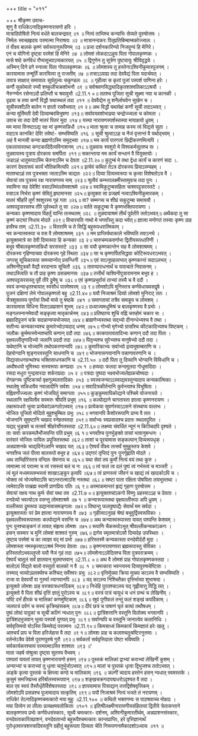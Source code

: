 +++
title = "०११"

+++
श्रीकृष्ण उवाच-  
शृणु वै राधिकेऽनादिकृष्णनारायणो हरिः ।  
मात्रादिपोषितो नित्यं वर्धते बालचन्द्रवत् ॥१ ॥
नित्यं ताभिश्च कन्याभिः सेव्यते पुरुषोत्तमः ।  
निर्मलः स्वच्छहृदयः परमात्मा निराश्रयः ॥२ ॥
मात्रानन्दकरः पितृप्रतिबिम्बाम्बकोज्ज्वलः ।  
तं वीक्ष्य बालकं कृष्णं सर्वरूपानुरूपिणम् ॥३ ॥
प्रजा दर्शनकारिण्यो निजपुण्यं हि मेनिरे।  
एनं च योगिनो दृष्ट्वा परमेशं हि मेनिरे ॥४ ॥
लोमशं त्वेकदाऽऽहूय पिता गोपालकृष्णकः ।  
मासे षष्ठे कर्णवेधं रौप्यसूच्याऽप्यकारयत् ॥५ ॥
द्विगुणेन तु सूत्रेण पुष्ट्यायुः श्रीविवृद्धये ।  
अस्मिन् दिने प्रगे स्नात्वा पिता गोपालकृष्णकः ॥६ ॥
लोमशस्य तु हस्तेनाऽश्विनीकुमारपूजनम् ।  
कारयामास तन्मूर्तिं कारयित्वा तु राजतीम् ॥७ ॥
तत्राऽऽवाह्य तदा देववैद्यं पिता यदार्चयत् ।  
तावत्र साक्षात् समायातः सूर्यतुल्यः सकुण्डलः ॥८ ॥
गृहीत्वा स कृतां पूजां पस्पर्श पाणिना हरेः ।  
कर्णौ सुकोमलो रम्यौ शष्कुलीचक्रशोभनौ ॥९ ॥
सर्वश्रवणसिद्ध्यादिकृतशाश्वतिकाऽऽश्रयौ ।  
नैरुग्ण्येन रसेनाऽदौ प्रलिप्तौ च श्रवावुभौ ॥2.11.१ ०॥
ततश्च पूजिता सूची सूक्ष्मा नवा च कानकी ।  
दृढया च तया कर्णो विद्धौ यथास्थलं तदा ॥११ ॥
देववैद्येन तु शनैर्लाघवेन सुखेन च ।  
सूचीस्पर्शोऽति बालेन न ज्ञातो रसवैभवात् ॥१ २॥
अथ विद्धौ यथापेक्षं कर्णौ सूची तदाऽभवत् ।  
कन्या मूर्तिमती देवी दिव्याम्बरविभूषणा ॥१३॥
सर्वावयवशोभाढ्या चन्द्रोज्ज्वला च कोमला ।  
उवाच सा तदा देवी मातरं पितरं मुदा ॥१४॥
यस्या नारायणस्पर्शस्तस्या मायाक्षयो ध्रुवम् ।  
मम माया विनष्टाऽद्य रक्ष मां कृष्णसन्निधौ ॥१५॥
माता श्रुत्वा च तामाह कस्य त्वं विद्यसे सुता ।  
वदाऽत्र कानकि! देवि! तवेष्टं- सम्भविष्यति ॥१६ ॥
सूची श्रुत्वाऽऽह च नैजं वृत्तान्तं वै यथोद्भवम् ।  
अहं वै मानसी कन्या ब्रह्मणोऽस्मि समुद्भवा ॥१७॥
मम कार्यं पारगत्वं छिद्रीकरणमित्यपि ।  
एकलायास्तथा कण्टकादिदैत्यविनाशनम् ॥१८॥
तुन्नवायः श्वशुरो मे विश्वकर्मसुतश्च सः ।  
तुन्नवायस्य पुत्राय दोरकाय समर्पिता ॥१९॥
सकान्ताया मम कार्यं सन्धानं वै वियुक्तयोः ।  
जडाऽहं धातुरूपाऽस्मि चेतनाऽस्मि च देवता ॥2.11.२०॥
कुटुम्बं मे तथा द्वेधा कार्यं च कारणं सदा ।.  
कारणं देवतारूपं कार्यं भौतिकमित्यपि ॥२१॥
इत्येवं कथितं तेऽत्र दोरकस्य प्रियाऽस्म्यहम् ।  
मातश्चाऽहं तव पुत्रभक्ता जाताऽस्मि चाद्यतः ॥२२॥
दिव्या दिव्यस्वरूपा च कृत्वा विशेषतोऽत्र वै ।  
सेवायां तव पुत्रस्य रक्ष नारायणस्य माम् ॥२३॥
श्रुत्वैवं कम्भरालक्ष्मीस्तामुवाच तदा पुनः ।  
स्वामिना सह देवेशि! वसाऽस्मिंल्लोमशाश्रमे ॥२४॥
स्वामिकुटुम्बसहिता चाश्वपट्टसरस्तटे ।  
वसाऽत्र निर्भरा कृष्णं सेवितुं हृष्टमानसा ॥२५॥
इत्युक्ता सा प्रजहर्ष नत्वाऽश्विनीकुमारकम् ।  
मातरं श्रीहरिं तूर्णं श्वशुरस्य गृहं गता ॥२६॥
वा? सम्मन्त्र्य च शीघ्रं सकुटुम्बा समाययौ ।  
अश्वपट्टसरसश्च तीरे पूर्वस्थले तु सा ॥२७॥
वर्तते सकुटुम्बा वै कृष्णभक्तिपरायणा ।  
कन्यकाः कृष्णमादाय विहर्तुं यान्ति तत्स्थलम् ॥२८ ॥
तुन्नवायाश्रमं तीर्थं पूर्वतीरे ततोऽभवत्॥
अथैकदा तु सा कृष्णं कट्यां निधाय मोदते ॥२९॥
विचारयति नाथो मे भगवाँस्तु कदा भवेत्॥
ज्ञात्वा मनोगतं तस्याः कृष्णः प्राह हसँश्च ताम् ॥2.11.३० ॥
वितरामि च ते सिद्धिं बहुरूपधरात्मिकाम् ।  
भव कन्यास्वरूपा च वस वै लोमशाश्रमम् ॥३१ ॥
मम प्राप्तिर्यथाकाले भविष्यति तवाऽनघे ।  
इत्युक्तमात्रे सा देवी दिव्यरूपा हि कन्यका ॥३ २॥
चारुचम्पकवर्णाभा द्वितीयरूपधारिणी ।  
बभूव श्रीबालकृष्णसन्निधौ सरसस्तटे ॥३३ ॥
सा ययौ कृष्णकान्तेन सह वै लोमशाश्रमम् ।  
दोरकस्य गृहिण्याख्या दोरकस्य गृहे स्थिता ॥३४॥
सा च कृष्णार्पितसिद्ध्या कोटिरूपधराऽभवत् ।  
जगत्सु सूचिकारूपा समव्याप्नोत् प्रसन्धिनी ॥३५॥
एवं साऽनुग्रहलाभात् कृष्णकान्तं सदाऽलभत् ।  
अश्विनीपुत्रकौ वैद्यौ वरदानाय सूचितौ ॥३६ ॥
तावप्याराधनार्थं च ययाचाते निवासनम् ।  
तथाऽस्त्विति च तौ प्राह कृष्णः प्रसन्नमानसः ॥३७॥
तत्तीर्थं चाश्विनीपुत्रारामनाम बभूव ह ।  
अश्वपट्टसरसस्तु पूर्वे तीरे द्रुमेषु च ॥३८॥
एवं कृष्णप्रभुर्वासं ताभ्यां तस्यै च वै ददौ ।  
स्वयं कन्याधृतश्चायात् स्वसौधं पारमेश्वरम् ॥३ ९॥
लोमशोऽपि मुनिस्तत्र कर्णवेधाख्यसद्वृषे ।  
पूजनं दक्षिणां लेभे गोपालकृष्णतो बहु ॥2.11.४०॥
ययौ निजाश्रमं दिव्यो लोमशो मुनिराट् ततः ।  
चैत्रशुक्लस्य पूर्णायां तिथौ मासे तु षष्ठके ॥४१ ॥
समागतायां तत्रैव समाहूय च लोमशम् ।  
कारयामास विधिना पिताऽन्नप्राशनं शुभम् ॥४२॥
दध्याज्यमधुमिश्रं च बालकृष्णस्य वै प्रभोः ।  
मङ्गलस्नानमेवादौ सङ्कृत्वा मातृकार्चनम् ॥४३॥
प्रतिष्ठाप्य शुचिं वह्निं चरुहोमं चकार सः ।  
ब्रह्मादिपूजनं चक्रे सदन्नान्यप्यभोजयत् ॥४४॥
ब्राह्मणेभ्यस्तथा सद्भ्यो दीनान्धेभ्यश्च वै तथा ।  
सतीभ्यः कन्यकाभ्यश्च कुमारेभ्योऽप्यदाद् धनम् ॥४५॥
गोभ्यो मृगेभ्यो ग्रासाँश्च कीटकादिभ्यश्च पिष्टकम् ।  
जलौकः कूर्ममत्स्येभ्यश्चापि कणान् ददौ तदा ॥४६॥
काकपारावतादिभ्यः कणान् ददौ तदा पिता ।  
वृक्षवल्लीतृणादिभ्यो जलानि प्रददौ तदा ॥४७॥
पितृभ्यश्च सुरेभ्यश्च मानुषेभ्यो ददौ तदा ।  
यथेष्टानि च भोज्यानि तथोपकरणान्यपि ॥४८॥
कुमारिकाभ्यः सर्वाभ्यो द्रव्यभूषाम्बराणि च ।  
देहयोग्यानि शृङ्गारवस्तूनि साधनानि च ॥४९॥
भोजनासनयानानि पत्त्राणावरणानि च ।  
विद्यासाधनग्रन्थांश्च भक्तिसाधनकानि च ॥2.11.५० ॥
ददौ पिता तु दिव्यानि भोग्यानि विविधानि च ।  
अथौषधयो भूमिस्थाः सस्यरूपाः कणप्रदाः ॥५ १ ॥
हव्यदाः फलदा कन्दमूलदा गोधूमादिदाः ।  
रसदा मधुरा गुन्द्रसारदाः शर्कराप्रदाः ॥५ २ ॥
पत्रदाः पुष्पदा भक्ष्यभोज्यलेह्यकचोष्यदाः ।  
रोगहन्त्र्यः पुष्टिकर्त्र्या वृक्षगुल्मलतादिकाः ॥५३ ॥
स्वस्वजन्याऽऽस्वाद्यवस्तून्यादाय कन्यकात्मिकाः ।  
स्थालेषु सन्निधायैव नवान्नादीनि सर्वशः ॥५४॥
सवादित्रकीर्तनानि कुर्वन्त्यश्च विभूषिताः ।  
वह्निवर्णोज्ज्वलाः कृष्णं भोजयितुं समागताः ॥५५॥
कुङ्कुमवापिकोद्याने पश्चिमे योजनायते ।  
स्थालानि रक्षयित्वैव सस्मरुः श्रीपतिं प्रभुम् ॥१६ ॥
कल्पोद्याने चागतास्ता ज्ञात्वा कृष्णनरायणः ।  
लक्षरूपधरो भूत्वा प्रत्येकांऽकगतोऽभवत् ॥१७॥
प्रत्येकया सुवर्णस्याऽऽसने संस्थाप्य वल्लभः ।  
भोजितः पूजितो मोदितो मुहुश्चुम्बितः प्रभुः ॥५८॥
भगवानपि कैशोररूपाणि प्राप्य वै ततः ।  
भोजनानि सुमृष्टानि चखाद स्नेहतस्तदा ॥५९॥
सर्वाभ्यः स्वप्रसादश्च प्रदत्तः स्थालपूरितः ।  
यद्यद् भुङ्क्ते च तत्सर्वं श्रीहरेर्योगतस्तदा ॥2.11.६०॥
लक्ष्म्या संवर्धितं न्यूनं न किञ्चिदपि दृश्यते ।  
ताः सर्वाः करकमलैर्भोजयन्ति पतिं प्रभुम् ॥६ १॥
भगवाँश्च पुनर्भुङ्क्ते तासां भावानुबन्धनः ।  
वारंवारं भोजितः पायितः प्रपूजितस्तथा ॥६२॥
तासां च पूरयामास सङ्कल्पान् दिव्यरूपधृक् ।  
अन्नप्राशनके चाद्यदिनेऽन्नानि चखाद यत् ॥६३॥
ऐश्वर्यं वीक्ष्य तत्सर्वं मुमुहुस्तत्र केशवे ।  
भगवाँश्च जलं पीत्वा बालरूपो बभूव ह ॥६४॥
उद्गारं तृप्तिदं पुनः पुनर्गृह्णाति मोदते ।  
अथ ताभिर्हरिस्तत्र वन्दितः सेवनाय च ॥६५॥
यथा सेवां तव कुर्मो नित्यं वयं तथा कुरु ।  
त्वमात्मा त्वं परात्मा च त्वं रसस्त्वं बलं च नः ॥६६॥
त्वं फलं त्व दलं पुष्पं त्वं गर्भस्त्वं च मञ्जरी ।  
त्वं मूलं मध्यमस्तम्भस्त्वं शाखाऽङ्कुर इत्यपि ॥६७॥
त्वं प्राणस्त्वं जीवनं च खाद्यं त्वं खादकोऽपि च ।  
भोक्ता त्वं भोज्यमेवाऽसि चाऽन्तरात्माऽसि नस्तथा ॥६८॥
स्रष्टा पाता रक्षिता पोषयिता लयभूस्तथा ।  
त्वमेवाऽसि परब्रह्म स्वामी प्राणप्रियः पतिः ॥६ ९॥
अस्माकमान्तरं हृद्यं गृहाण पुरुषोत्तम ।  
सेवायां रक्षय नाथ कुर्मः सेवां यथा तव ॥2.11.७ ०॥
इत्युक्तश्चांऽकगो विष्णुः प्रहस्याऽऽह च देवताः ।  
वनदेव्यो भवत्योऽत्र वसन्तु लोमशाश्रमे ॥७ १ ॥
कन्यारूपास्तथा वृक्षवल्लीरूपा अपि ध्रुवम् ।  
वल्लीरूपा द्रुमरूपा उद्यानावासमङ्गलाः ॥७२॥
तिष्ठन्तु फलपुष्पाद्यैः सेवार्थं मम सर्वदा ।  
इत्युक्तास्ताः परं प्रेम ज्ञात्वा नारायणस्य वै ॥७३ ॥
गृहीत्वाऽनुग्रहं श्रेष्ठं बभूवुर्द्विस्वरूपिकाः ।  
वृक्षवल्लीस्वरूपास्ताः कल्पोद्याने वसन्ति च ॥७४॥
अथ कन्यास्वरूपास्ता यावत् पश्यन्ति केशवम् ।  
पुनः पुनश्चाङ्कगं तं तावत् संहृत्य लोमशः ॥७५॥
रूपाणि चैकरूपोऽभूत् श्रीवल्लीकन्यकांऽकगः ।  
हसन् सस्मार च मुनिं लोमशं शाश्वतं गुरुम् ॥७६॥
द्रागेव स्मृतमात्रोऽसौ दिव्यदेह उपस्थितः ।  
तुष्टाव परमेशं च का त्वाज्ञा वद् मां प्रभो ॥७७॥
हरिस्तस्मै कन्यकास्ता वनदेवीर्ददौ मुदा ।  
लोमशस्ता नमस्कृत्याऽऽश्रमं निनाय देवताः ॥७८॥
कृष्णनारायणपरा ब्रह्मरूपास्तु सेविकाः ।  
हरिस्ततोऽभवल्लुप्तो ययौ नैजं गृहं तदा ॥७५॥
लोमशेनाऽऽवेदितश्च पिता पुत्रपराक्रमम् ।  
ऐश्वर्यं चातुलं सर्वं ज्ञातवान् मुदमाप्तवान् ॥2.11.८ ०॥
अथ वै लोमशं प्राह गोपालकृष्णकस्तदा ।  
बालोऽयं विद्यते बालो वस्तुतो बालको न वै ॥८ १ ॥
चमत्कारा भवन्त्यस्य दिव्यपुरुषचेष्टिताः ।  
तस्माद् भाव्योऽप्रतर्क्यश्च कश्चित् सर्वेश्वरः प्रभुः ॥८२॥
वृत्तिर्मुख्या क्रिया मुख्या काऽस्य वै सम्भविष्यति ।  
राजा वा देववर्यो वा गुरुर्वा त्यागवानपि ॥८३ ॥
वद् काऽस्य निश्चितैका वृत्तिर्भाव्या शुभाश्रया ।  
इत्युक्तो लोमशः प्राह वस्त्रपात्रधनादिकम् ॥८४॥
निधेहि पुरतश्चाऽस्य यद् गृह्णीयात्तु विद्धि तत् ।  
इत्युक्तो वै पिता शीघ्रं वृत्तिं ज्ञातुं पुरोऽस्य च ॥८९॥
वस्त्रं पात्रं चायुधं च धनं ग्रन्थं च लेखिनीम् ।  
यष्टिं दर्भं हीरकं च मालिकां कणमुष्टिकाम् ॥८६॥
स्रुवं पूगीफलं तन्तुं फलं शङ्खं कपर्दिकाम् ।  
जलपात्रं दर्पणं च सस्यं कृत्रिमहंसकम् ॥८७॥
दीपं छत्रं च पाषाणं घृतं काष्ठं तथौषधम् ।  
पुष्पं लोष्ठं पादुकां च सूचीं कल्गिं न्यधात् पुनः ॥८८॥
द्वात्रिंशत्तानि वस्तूनि विलोक्य भगवानपि ।  
द्वात्रिंशद्भुजवान् भूत्वा पस्पर्श युगपत् प्रभुः ॥८९॥
सर्वाण्यपि च वस्तूनि जानात्येव कलानिधिः ।  
सर्ववृत्तिमयो योऽस्ति किमवेद्यं परात्मनः ॥2.11.९०॥
किमसाध्यं किमकार्यं किमज्ञातं हरेः खलु ।  
आश्चर्यं प्राप च पिता हरिर्जहास वै तदा ॥९ १॥
लोमशः प्राह च कलाश्चतुःषष्टिरनुत्तमाः ।  
वर्तन्तेऽत्रैव देवेशे पुराणपुरुषे गुरौ ॥९२॥
सर्वकर्ता सर्ववृत्तिदाता पोष्टा भविष्यति ।  
सर्वकार्यकरश्चायं परमात्माऽस्ति शाश्वतः ॥९३ ॥'  
माता जहर्ष संश्रुत्वा दृष्ट्वा सुतस्य वैभवम् ।  
पश्यतां यावतां तावत् कृष्णनारायणो हसन् ॥९४॥
पुस्तकं मालिकां द्वाभ्यां कराभ्यां लेखिनीं कुशम् ।  
अन्याभ्यां च कराभ्यां तु धृत्वा चतुर्भुजोऽभवत् ॥९५॥
मालां च पुस्तकं धृत्वा द्विभुजश्च ततोऽभवत् ।  
अङ्के कृत्वा पुस्तकं च क्षिप्त्वा कण्ठे च मालिकाम् ॥९६ ॥
कल्गीं चादाय हस्तेन हसन् न्यधात् स्वमस्तके ।  
कुसुमं समजिघ्रच्च हरिर्बालस्वरूपवान् ॥९७॥
शङ्खचक्रगदापद्मधरोऽदृश्यत वै तदा ।  
बाल एव स्वयं तैस्तैर्धृतैर्विशेषतस्तदा ॥९८॥
ज्ञापयामास पित्राद्यान् तत्तद्विशेषवृत्तिकम् ।  
लोमशोऽपि प्रसन्नश्च पूजामादाय सत्कृतिम् ॥९९॥
ययौ निजाश्रमं नित्यं भजते तं नरायणम् ।  
राधिके! तेऽनादिकृष्णचमत्कारो मया मुहुः ॥2.11.१०० ॥
कथितो भक्तगम्यः स पाठश्रवाच्च मोक्षदः ।  
मया दिव्येन ता लीलाः प्रत्यक्षमवलोकिताः ॥१०१ ॥
इतिश्रीलक्ष्मीनारायणीयसंहितायां द्वितीये त्रेतासन्ताने बालकृष्णस्य प्रभोः कर्णवेधसंस्कारः, सूच्यै चमत्कार- दर्शनम्, अश्विनीकुमारतीर्थम्, अन्नप्राशनसंस्कारः, वनदेवताकारितप्राशनं, वनदेवताभ्यो बहुरूपैश्चमत्कारः कान्तप्राप्तिः, हरे वृत्तिज्ञानार्थं पुरोधृतवस्त्रशस्त्रादिवस्तूनि ग्रहीतुं बहुरूपता दिव्यता चेति निरूपणनामैकादशोऽध्यायः ॥११ ॥
    
